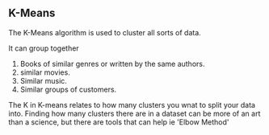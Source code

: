 ## K-Means
The K-Means algorithm is used to cluster all sorts of data.

It can group together
1. Books of similar genres or  written by the same authors.
2. similar movies.
3. Similar music.
4. Similar groups of customers.

The K in K-means relates to how many clusters you wnat to split your data into.
Finding how many clusters there are in a dataset can be more of an art than a science, but there are tools that can help ie 'Elbow Method'
